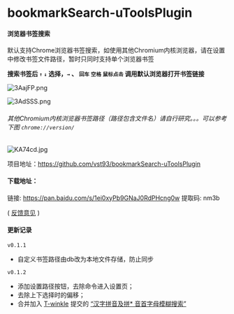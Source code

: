 # bookmarkSearch-uToolsPlugin

#### 浏览器书签搜索

默认支持Chrome浏览器书签搜索，如使用其他Chromium内核浏览器，请在设置中修改书签文件路径，暂时只同时支持单个浏览器书签

**搜索书签后 `↑` `↓` 选择，`→` 、 `回车` `空格` `鼠标点击` 调用默认浏览器打开书签链接**

![3AajFP.png](https://s2.ax1x.com/2020/02/19/3AajFP.png)

![3AdSSS.png](https://s2.ax1x.com/2020/02/19/3AdSSS.png)

###### 其他Chromium内核浏览器书签路径（路径包含文件名）请自行研究。。。可以参考下图  ```chrome://version/```

![KA74cd.jpg](https://s2.ax1x.com/2019/10/17/KA74cd.jpg)


项目地址：https://github.com/vst93/bookmarkSearch-uToolsPlugin

#### 下载地址：
链接: https://pan.baidu.com/s/1ei0xyPb9GNaJ0RdPHcng0w 提取码: nm3b

( [反馈意见](https://yuanliao.info/d/767/8) )

#### 更新记录 
`v0.1.1` 
* 自定义书签路径由db改为本地文件存储，防止同步

`v0.1.2` 
* 添加设置路径按钮，去除命令进入设置页；
* 去除上下选择时的偏移；
* 合并加入 [T-winkle](https://github.com/) 提交的  [“汉字拼音及拼* 音首字母模糊搜索”](https://github.com/vst93/bookmarkSearch-uToolsPlugin/pull/2)
